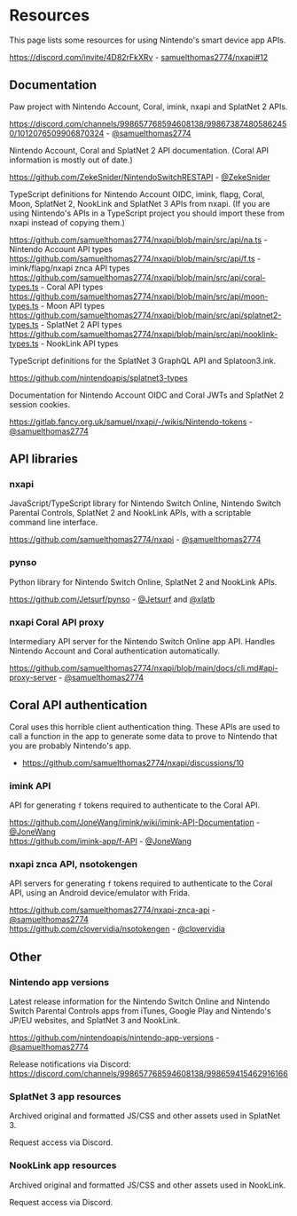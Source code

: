 Resources
===

This page lists some resources for using Nintendo's smart device app APIs.

https://discord.com/invite/4D82rFkXRv - [samuelthomas2774/nxapi#12](https://github.com/samuelthomas2774/nxapi/issues/12)

Documentation
---

Paw project with Nintendo Account, Coral, imink, nxapi and SplatNet 2 APIs.

https://discord.com/channels/998657768594608138/998673874805862450/1012076509906870324 - [@samuelthomas2774](https://github.com/samuelthomas2774)

Nintendo Account, Coral and SplatNet 2 API documentation. (Coral API information is mostly out of date.)

https://github.com/ZekeSnider/NintendoSwitchRESTAPI - [@ZekeSnider](https://github.com/ZekeSnider)

TypeScript definitions for Nintendo Account OIDC, imink, flapg, Coral, Moon, SplatNet 2, NookLink and SplatNet 3 APIs from nxapi. (If you are using Nintendo's APIs in a TypeScript project you should import these from nxapi instead of copying them.)

https://github.com/samuelthomas2774/nxapi/blob/main/src/api/na.ts - Nintendo Account API types  
https://github.com/samuelthomas2774/nxapi/blob/main/src/api/f.ts - imink/flapg/nxapi znca API types  
https://github.com/samuelthomas2774/nxapi/blob/main/src/api/coral-types.ts - Coral API types  
https://github.com/samuelthomas2774/nxapi/blob/main/src/api/moon-types.ts - Moon API types  
https://github.com/samuelthomas2774/nxapi/blob/main/src/api/splatnet2-types.ts - SplatNet 2 API types  
https://github.com/samuelthomas2774/nxapi/blob/main/src/api/nooklink-types.ts - NookLink API types  

TypeScript definitions for the SplatNet 3 GraphQL API and Splatoon3.ink.

https://github.com/nintendoapis/splatnet3-types

Documentation for Nintendo Account OIDC and Coral JWTs and SplatNet 2 session cookies.

https://gitlab.fancy.org.uk/samuel/nxapi/-/wikis/Nintendo-tokens - [@samuelthomas2774](https://github.com/samuelthomas2774)

API libraries
---

### nxapi

JavaScript/TypeScript library for Nintendo Switch Online, Nintendo Switch Parental Controls, SplatNet 2 and NookLink APIs, with a scriptable command line interface.

https://github.com/samuelthomas2774/nxapi - [@samuelthomas2774](https://github.com/samuelthomas2774)

### pynso

Python library for Nintendo Switch Online, SplatNet 2 and NookLink APIs.

https://github.com/Jetsurf/pynso - [@Jetsurf](https://github.com/Jetsurf) and [@xlatb](https://github.com/xlatb)

### nxapi Coral API proxy

Intermediary API server for the Nintendo Switch Online app API. Handles Nintendo Account and Coral authentication automatically.

https://github.com/samuelthomas2774/nxapi/blob/main/docs/cli.md#api-proxy-server - [@samuelthomas2774](https://github.com/samuelthomas2774)

Coral API authentication
---

Coral uses this horrible client authentication thing. These APIs are used to call a function in the app to generate some data to prove to Nintendo that you are probably Nintendo's app.

- https://github.com/samuelthomas2774/nxapi/discussions/10

### imink API

API for generating `f` tokens required to authenticate to the Coral API.

https://github.com/JoneWang/imink/wiki/imink-API-Documentation - [@JoneWang](https://github.com/JoneWang)  
https://github.com/imink-app/f-API - [@JoneWang](https://github.com/JoneWang)

### nxapi znca API, nsotokengen

API servers for generating `f` tokens required to authenticate to the Coral API, using an Android device/emulator with Frida.

https://github.com/samuelthomas2774/nxapi-znca-api - [@samuelthomas2774](https://github.com/samuelthomas2774)  
https://github.com/clovervidia/nsotokengen - [@clovervidia](https://github.com/clovervidia)

Other
---

### Nintendo app versions

Latest release information for the Nintendo Switch Online and Nintendo Switch Parental Controls apps from iTunes, Google Play and Nintendo's JP/EU websites, and SplatNet 3 and NookLink.

https://github.com/nintendoapis/nintendo-app-versions - [@samuelthomas2774](https://github.com/samuelthomas2774)

Release notifications via Discord: https://discord.com/channels/998657768594608138/998659415462916166

### SplatNet 3 app resources

Archived original and formatted JS/CSS and other assets used in SplatNet 3.

Request access via Discord.

### NookLink app resources

Archived original and formatted JS/CSS and other assets used in NookLink.

Request access via Discord.
